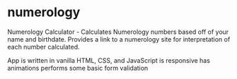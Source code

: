 # numerology
Numerology Calculator - Calculates Numerology numbers based off of your name and birthdate.
Provides a link to a numerology site for interpretation of each number calculated.

App 
  is written in vanilla HTML, CSS, and JavaScript
  is responsive
  has animations
  performs some basic form validation
